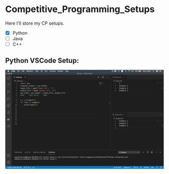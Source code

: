 # Competitive_Programming_Setups

Here I'll store my CP setups.  
  - [x] Python
  - [ ] Java
  - [ ] C++

## Python VSCode Setup: 
![alt text](/Python%20Setup/Python_Screenshot.png)
